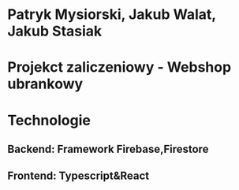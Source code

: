 # Patryk Mysiorski, Jakub Walat, Jakub Stasiak

# Projekct zaliczeniowy - Webshop ubrankowy

# Technologie

## Backend: Framework Firebase,Firestore

## Frontend: Typescript&React

